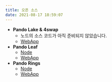 ```yaml
---
title: 오픈 소스
date: 2021-08-17 18:59:07
---
```


- **Pando Lake & 4swap**
  - 노드의 소스 코드가 아직 준비되지 않았습니다.
  - [WebApp](https://github.com/fox-one/4swap-web)
- **Pando Leaf**
  - [Node](https://github.com/fox-one/pando)
  - [WebApp](https://github.com/fox-one/pando-leaf-web)
- **Pando Rings**
  - [Node](https://github.com/fox-one/compound)
  - [WebApp](https://github.com/fox-one/pando-rings-web)